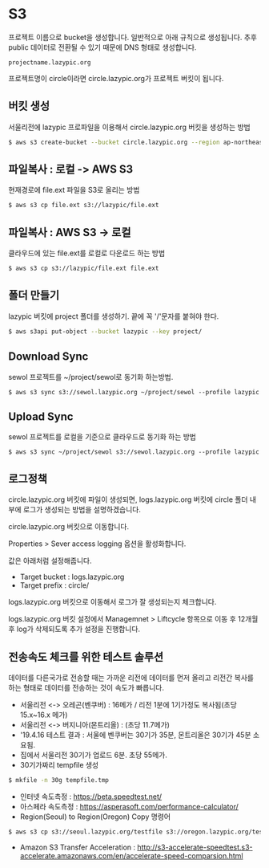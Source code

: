 # S3

프로젝트 이름으로 bucket을 생성합니다.
일반적으로 아래 규칙으로 생성됩니다.
추후 public 데이터로 전환될 수 있기 때문에 DNS 형태로 생성합니다.

```
projectname.lazypic.org
```

프로젝트명이 circle이라면 circle.lazypic.org가 프로젝트 버킷이 됩니다.

## 버킷 생성
서울리전에 lazypic 프로파일을 이용해서 circle.lazypic.org 버킷을 생성하는 방법

```bash
$ aws s3 create-bucket --bucket circle.lazypic.org --region ap-northeast-2 --profile lazypic
```

## 파일복사 : 로컬 -> AWS S3

현재경로에 file.ext 파일을 S3로 올리는 방법

```bash
$ aws s3 cp file.ext s3://lazypic/file.ext
```

## 파일복사 : AWS S3 -> 로컬
클라우드에 있는 file.ext를 로컬로 다운로드 하는 방법

```bash
$ aws s3 cp s3://lazypic/file.ext file.ext
```

## 폴더 만들기
lazypic 버킷에 project 폴더를 생성하기. 끝에 꼭 '/'문자를 붙혀야 한다.

```bash
$ aws s3api put-object --bucket lazypic --key project/
```

## Download Sync
sewol 프로젝트를 ~/project/sewol로 동기화 하는방법.

```
$ aws s3 sync s3://sewol.lazypic.org ~/project/sewol --profile lazypic
```

## Upload Sync
sewol 프로젝트를 로컬을 기준으로 클라우드로 동기화 하는 방법

```
$ aws s3 sync ~/project/sewol s3://sewol.lazypic.org --profile lazypic
```
## 로그정책
circle.lazypic.org 버킷에 파일이 생성되면, logs.lazypic.org 버킷에 circle 폴더 내부에 로그가 생성되는 방법을 설명하겠습니다.

circle.lazypic.org 버킷으로 이동합니다.

Properties > Sever access logging 옵션을 활성화합니다.

값은 아래처럼 설정해줍니다.
- Target bucket : logs.lazypic.org
- Target prefix : circle/

logs.lazypic.org 버킷으로 이동해서 로그가 잘 생성되는지 체크합니다.

logs.lazypic.org 버킷 설정에서 Managemnet > Liftcycle 항목으로 이동 후 12개월 후 log가 삭제되도록 추가 설정을 진행합니다.


## 전송속도 체크를 위한 테스트 솔루션
데이터를 다른국가로 전송할 때는 가까운 리전에 데이터를 먼저 올리고 리전간 복사를 하는 형태로 데이터를 전송하는 것이 속도가 빠릅니다.

- 서울리전 <-> 오레곤(벤쿠버) : 16메가 / 리전 1분에 1기가정도 복사됨(초당 15.x~16.x 메가)
- 서울리전 <-> 버지니아(몬트리올) : (초당 11.7메가)
- '19.4.16 테스트 결과 : 서울에 벤쿠버는 30기가 35분, 몬트리올은 30기가 45분 소요됨.
- 집에서 서울리전 30기가 업로드 6분. 초당 55메가.
- 30기가짜리 tempfile 생성

```bash
$ mkfile -n 30g tempfile.tmp
```

- 인터넷 속도측정 : https://beta.speedtest.net/
- 아스페라 속도측정 : https://asperasoft.com/performance-calculator/
- Region(Seoul) to Region(Oregon) Copy 명령어

```bash
$ aws s3 cp s3://seoul.lazypic.org/testfile s3://oregon.lazypic.org/testfile --profile lazypic
```

- Amazon S3 Transfer Acceleration : http://s3-accelerate-speedtest.s3-accelerate.amazonaws.com/en/accelerate-speed-comparsion.html



